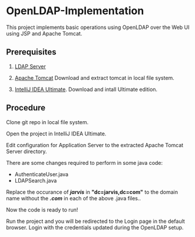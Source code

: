 # OpenLDAP-Implementation
This project implements basic operations using OpenLDAP over the Web UI using JSP and Apache Tomcat.

## Prerequisites

1. [LDAP Server](Installation.md)

2. [Apache Tomcat](http://mirrors.wuchna.com/apachemirror/tomcat/tomcat-9/v9.0.11/bin/apache-tomcat-9.0.11.tar.gz)
Download and extract tomcat in local file system.

3. [IntelliJ IDEA Ultimate](https://www.jetbrains.com/idea/download).
Download and intall Ultimate edition.

## Procedure

Clone git repo in local file system.

Open the project in IntelliJ IDEA Ultimate.

Edit configuration for Application Server to the extracted Apache Tomcat Server directory.

There are some changes required to perform in some java code:
  - AuthenticateUser.java
  - LDAPSearch.java

Replace the occurance of **_jarvis_** in **"dc=jarvis,dc=com"** to the domain name without the **_.com_** in each of the above .java files..

Now the code is ready to run!

Run the project and you will be redirected to the Login page in the default browser. Login with the credentials updated during the OpenLDAP setup.
